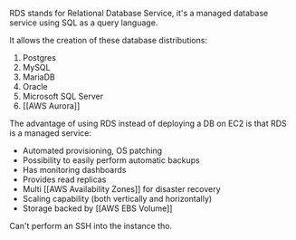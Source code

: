 RDS stands for Relational Database Service, it's a managed database service using SQL as a query language.

It allows the creation of these database distributions:
1. Postgres
2. MySQL
3. MariaDB
4. Oracle
5. Microsoft SQL Server
6. [[AWS Aurora]]

The advantage of using RDS instead of deploying a DB on EC2 is that RDS is a managed service:
- Automated provisioning, OS patching
- Possibility to easily perform automatic backups
- Has monitoring dashboards
- Provides read replicas
- Multi [[AWS Availability Zones]] for disaster recovery
- Scaling capability (both vertically and horizontally)
- Storage backed by [[AWS EBS Volume]]

Can't perform an SSH into the instance tho.